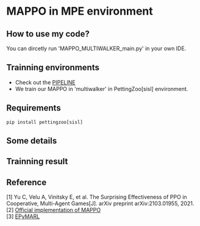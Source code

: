 # MAPPO in MPE environment

## How to use my code?  
You can dircetly run 'MAPPO_MULTIWALKER_main.py' in your own IDE.<br />

## Trainning environments
- Check out the [PIPELINE](https://colab.research.google.com/drive/1kBkdh8z7fFi_YG96nyfVYGwwGJMd_65Y)
- We train our MAPPO in 'multiwalker' in PettingZoo[sisl] environment.<br />

## Requirements
```
pip install pettingzoo[sisl]
```

## Some details

## Trainning result


## Reference
[1] Yu C, Velu A, Vinitsky E, et al. The Surprising Effectiveness of PPO in Cooperative, Multi-Agent Games[J]. arXiv preprint arXiv:2103.01955, 2021.<br />
[2] [Official implementation of MAPPO](https://github.com/marlbenchmark/on-policy)<br />
[3] [EPyMARL](https://github.com/uoe-agents/epymarl)
